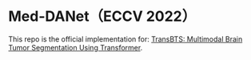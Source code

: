 # Med-DANet（ECCV 2022）

This repo is the official implementation for: 
[TransBTS: Multimodal Brain Tumor Segmentation Using Transformer](https://arxiv.org/pdf/2103.04430.pdf). 
